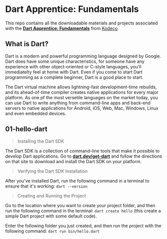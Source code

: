 # Dart Apprentice: Fundamentals
This repo contains all the downloadable materials and projects associated with the **[Dart Apprentice: Fundamentals](https://www.kodeco.com/books/dart-apprentice-fundamentals)** from [Kodeco](https://www.kodeco.com).

## What is Dart?
Dart is a modern and powerful programming language designed by Google. Dart does have some unique characteristics, for someone have any experience with other object-oriented or C-style languages, you'll immediatelty feel at home with Dart. Even if you come to start Dart programming as a complete beginner, Dart is a good place to start.

The Dart virtual machine allows lightning-fast development-time rebuilds, and its ahead-of-time compiler creates native applications for every major platform. As one pf the most versetile languages on the market today, you can use Dart to write anything from command-line apps and back-end servers to native applications for Android, iOS, Web, Mac, Windows, Linux and even embedded devices.

## 01-hello-dart
> Installing the Dart SDK

The Dart SDK is a collection of command-line tools that make it possible to develop Dart applications. Go to **[dart.dev/get-dart](https://dart.dev/get-dart)** and follow the directions on that site to download and install the Dart SDK on your platform.

> Verifying the Dart SDK Installation

After you've installed Dart, run the following command in a terminal to ensure that it's working: `dart --version`

> Creating and Running the Project

Go to the location where you want to create your project folder, and then run the following command in the terminal: `dart create hello` (this create a simple Dart project with some default code).

Enter the following folder you just created, and then run the project with the following command: `dart run bin/hello.dart`
